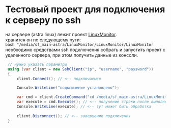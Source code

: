 # Тестовый проект для подключения к серверу по ssh

на сервере (astra linux) лежит проект [LinuxMonitor](https://github.com/theun1c/LinuxMonitor). <br> 
хранится он по следующему пути: <br>
```bash "/media/sf_main-astra/LinuxMonitor/LinuxMonitor/LinuxMonitor``` <br>
необходимо средствами ssh подключения собрать и запустить проект с удаленного сервера, при этом получить данные из консоли. 

``` csharp
 // нужно указать параметры 
 using (var client = new SshClient("ip", "username", "password"))
 {
     client.Connect(); // <-- подключаемся

     Console.WriteLine("подключение установлено");

     var cmd = client.CreateCommand("cd /media/sf_main-astra/LinuxMonitor/LinuxMonitor/LinuxMonitor && dotnet run"); // <-- по этому пути на виртуалке находится проект
     var execute = cmd.Execute(); // <-- получение строки после выполнения
     Console.WriteLine(execute); // <-- тут может быть обработка
     
     client.Disconnect(); // <-- завершение подключения
 }
```
